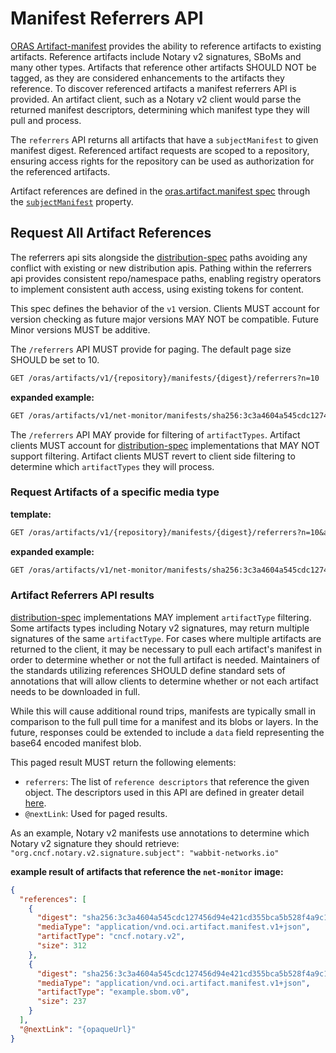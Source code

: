 # Manifest Referrers API

[ORAS Artifact-manifest](./artifact-manifest.md) provides the ability to reference artifacts to existing artifacts. Reference artifacts include Notary v2 signatures, SBoMs and many other types. Artifacts that reference other artifacts SHOULD NOT be tagged, as they are considered enhancements to the artifacts they reference. To discover referenced artifacts a manifest referrers API is provided. An artifact client, such as a Notary v2 client would parse the returned manifest descriptors, determining which manifest type they will pull and process.

The `referrers` API returns all artifacts that have a `subjectManifest` to given manifest digest. Referenced artifact requests are scoped to a repository, ensuring access rights for the repository can be used as authorization for the referenced artifacts.

Artifact references are defined in the [oras.artifact.manifest spec][oras.artifact.manifest-spec] through the [`subjectManifest`][oras.artifact.manifest-spec-manifests] property.

## Request All Artifact References

The referrers api sits alongside the [distribution-spec][oci-distribution-spec] paths avoiding any conflict with
existing or new distribution apis. Pathing within the referrers api provides consistent repo/namespace paths, enabling
registry operators to implement consistent auth access, using existing tokens for content.

This spec defines the behavior of the `v1` version. Clients MUST account for version checking as future major versions
MAY NOT be compatible. Future Minor versions MUST be additive.

The `/referrers` API MUST provide for paging. The default page size SHOULD be set to 10.

```rest
GET /oras/artifacts/v1/{repository}/manifests/{digest}/referrers?n=10
```

**expanded example:**

```rest
GET /oras/artifacts/v1/net-monitor/manifests/sha256:3c3a4604a545cdc127456d94e421cd355bca5b528f4a9c1905b15da2eb4a4c6b/referrers?n=10
```

The `/referrers` API MAY provide for filtering of `artifactTypes`. Artifact clients MUST account for [distribution-spec][oci-distribution-spec] implementations that MAY NOT support filtering. Artifact clients MUST revert to client side filtering to determine which `artifactTypes` they will process.

### Request Artifacts of a specific media type

**template:**
```rest
GET /oras/artifacts/v1/{repository}/manifests/{digest}/referrers?n=10&artifactType={artifactType}
```

**expanded example:**

```rest
GET /oras/artifacts/v1/net-monitor/manifests/sha256:3c3a4604a545cdc127456d94e421cd355bca5b528f4a9c1905b15da2eb4a4c6b/referrers?n=10&artifactType=application/vnd.oci.notary.v2
```

### Artifact Referrers API results

[distribution-spec][oci-distribution-spec] implementations MAY implement `artifactType` filtering. Some artifacts types
including Notary v2 signatures, may return multiple signatures of the same `artifactType`. For cases where multiple
artifacts are returned to the client, it may be necessary to pull each artifact's manifest in order to determine
whether or not the full artifact is needed. Maintainers of the standards utilizing references SHOULD define standard
sets of annotations that will allow clients to determine whether or not each artifact needs to be downloaded in full.

While this will cause additional round trips, manifests are typically small in comparison to the full pull time for
a manifest and its blobs or layers. In the future, responses could be extended to include a `data` field representing
the base64 encoded manifest blob.

This paged result MUST return the following elements:

- `referrers`: The list of `reference descriptors` that reference the given object. The descriptors used in this API
  are defined in greater detail [here](descriptor.md).
- `@nextLink`: Used for paged results.

As an example, Notary v2 manifests use annotations to determine which Notary v2 signature they should retrieve:
`"org.cncf.notary.v2.signature.subject": "wabbit-networks.io"`

**example result of artifacts that reference the `net-monitor` image:**
```json
{
  "references": [
    {
      "digest": "sha256:3c3a4604a545cdc127456d94e421cd355bca5b528f4a9c1905b15da2eb4a4c6b",
      "mediaType": "application/vnd.oci.artifact.manifest.v1+json",
      "artifactType": "cncf.notary.v2",
      "size": 312
    },
    {
      "digest": "sha256:3c3a4604a545cdc127456d94e421cd355bca5b528f4a9c1905b15da2eb4a4c6b",
      "mediaType": "application/vnd.oci.artifact.manifest.v1+json",
      "artifactType": "example.sbom.v0",
      "size": 237
    }
  ],
  "@nextLink": "{opaqueUrl}"
}
```

[oras.artifact.manifest-spec]:           ./artifact-manifest.md
[oras.artifact.manifest-spec-manifests]: ./artifact-manifest.md#oci-artifact-manifest-properties
[oci-distribution-spec]:                https://github.com/opencontainers/distribution-spec
